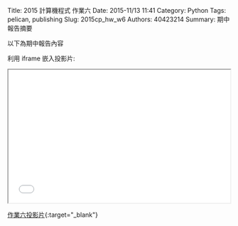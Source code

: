 Title: 2015 計算機程式 作業六
Date: 2015-11/13 11:41
Category: Python
Tags: pelican, publishing
Slug: 2015cp_hw_w6
Authors: 40423214
Summary: 期中報告摘要

以下為期中報告內容

利用 iframe 嵌入投影片:

<iframe src="40423214_cp_w6_p.html" width="500" height="300"></iframe>

[作業六投影片](40423214_cp_w6_p.html){:target="_blank"}
